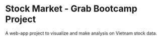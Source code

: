 # Stock Market - Grab Bootcamp Project
A web-app project to visualize and make analysis on Vietnam stock data.
